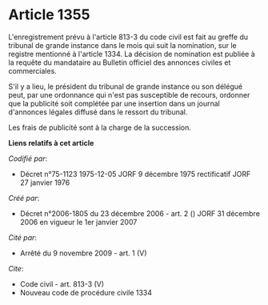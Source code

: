# Article 1355

L'enregistrement prévu à l'article 813-3 du code civil est fait au greffe du tribunal de grande instance dans le mois qui
suit la nomination, sur le registre mentionné à l'article 1334. La décision de nomination est publiée à la requête du
mandataire au Bulletin officiel des annonces civiles et commerciales.

S'il y a lieu, le président du tribunal de grande instance ou son délégué peut, par une ordonnance qui n'est pas susceptible
de recours, ordonner que la publicité soit complétée par une insertion dans un journal d'annonces légales diffusé dans le
ressort du tribunal.

Les frais de publicité sont à la charge de la succession.

**Liens relatifs à cet article**

_Codifié par_:

  - Décret n°75-1123 1975-12-05 JORF 9 décembre 1975 rectificatif JORF 27 janvier 1976

_Créé par_:

  - Décret n°2006-1805 du 23 décembre 2006 - art. 2 () JORF 31 décembre 2006 en vigueur le 1er janvier 2007

_Cité par_:

  - Arrêté du 9 novembre 2009 - art. 1 (V)

_Cite_:

  - Code civil - art. 813-3 (V)
  - Nouveau code de procédure civile 1334
